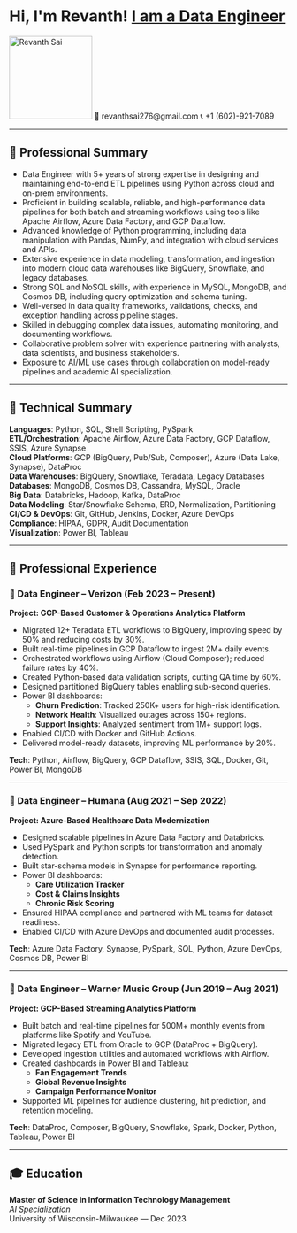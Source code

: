 <h1>Hi, I'm Revanth! <a href="https://www.linkedin.com/in/rev-sai-/">I am a Data Engineer</a></h1>

<img src="blob:https://web.whatsapp.com/1d675220-d67f-4c3b-bb65-77a5091e2016" alt="Revanth Sai" width="150"/>
📧 revanthsai276@gmail.com                            📞 +1 (602)-921-7089  

---

## 🔹 Professional Summary

- Data Engineer with 5+ years of strong expertise in designing and maintaining end-to-end ETL pipelines using Python across cloud and on-prem environments.
- Proficient in building scalable, reliable, and high-performance data pipelines for both batch and streaming workflows using tools like Apache Airflow, Azure Data Factory, and GCP Dataflow.
- Advanced knowledge of Python programming, including data manipulation with Pandas, NumPy, and integration with cloud services and APIs.
- Extensive experience in data modeling, transformation, and ingestion into modern cloud data warehouses like BigQuery, Snowflake, and legacy databases.
- Strong SQL and NoSQL skills, with experience in MySQL, MongoDB, and Cosmos DB, including query optimization and schema tuning.
- Well-versed in data quality frameworks, validations, checks, and exception handling across pipeline stages.
- Skilled in debugging complex data issues, automating monitoring, and documenting workflows.
- Collaborative problem solver with experience partnering with analysts, data scientists, and business stakeholders.
- Exposure to AI/ML use cases through collaboration on model-ready pipelines and academic AI specialization.

---

## 🔹 Technical Summary

**Languages**: Python, SQL, Shell Scripting, PySpark  
**ETL/Orchestration**: Apache Airflow, Azure Data Factory, GCP Dataflow, SSIS, Azure Synapse  
**Cloud Platforms**: GCP (BigQuery, Pub/Sub, Composer), Azure (Data Lake, Synapse), DataProc  
**Data Warehouses**: BigQuery, Snowflake, Teradata, Legacy Databases  
**Databases**: MongoDB, Cosmos DB, Cassandra, MySQL, Oracle  
**Big Data**: Databricks, Hadoop, Kafka, DataProc  
**Data Modeling**: Star/Snowflake Schema, ERD, Normalization, Partitioning  
**CI/CD & DevOps**: Git, GitHub, Jenkins, Docker, Azure DevOps  
**Compliance**: HIPAA, GDPR, Audit Documentation  
**Visualization**: Power BI, Tableau

---

## 🔹 Professional Experience

### 📌 Data Engineer – Verizon (Feb 2023 – Present)
**Project: GCP-Based Customer & Operations Analytics Platform**

- Migrated 12+ Teradata ETL workflows to BigQuery, improving speed by 50% and reducing costs by 30%.
- Built real-time pipelines in GCP Dataflow to ingest 2M+ daily events.
- Orchestrated workflows using Airflow (Cloud Composer); reduced failure rates by 40%.
- Created Python-based data validation scripts, cutting QA time by 60%.
- Designed partitioned BigQuery tables enabling sub-second queries.
- Power BI dashboards:
  - **Churn Prediction**: Tracked 250K+ users for high-risk identification.
  - **Network Health**: Visualized outages across 150+ regions.
  - **Support Insights**: Analyzed sentiment from 1M+ support logs.
- Enabled CI/CD with Docker and GitHub Actions.
- Delivered model-ready datasets, improving ML performance by 20%.

**Tech**: Python, Airflow, BigQuery, GCP Dataflow, SSIS, SQL, Docker, Git, Power BI, MongoDB

---

### 📌 Data Engineer – Humana (Aug 2021 – Sep 2022)  
**Project: Azure-Based Healthcare Data Modernization**

- Designed scalable pipelines in Azure Data Factory and Databricks.
- Used PySpark and Python scripts for transformation and anomaly detection.
- Built star-schema models in Synapse for performance reporting.
- Power BI dashboards:
  - **Care Utilization Tracker**
  - **Cost & Claims Insights**
  - **Chronic Risk Scoring**
- Ensured HIPAA compliance and partnered with ML teams for dataset readiness.
- Enabled CI/CD with Azure DevOps and documented audit processes.

**Tech**: Azure Data Factory, Synapse, PySpark, SQL, Python, Azure DevOps, Cosmos DB, Power BI

---

### 📌 Data Engineer – Warner Music Group (Jun 2019 – Aug 2021)  
**Project: GCP-Based Streaming Analytics Platform**

- Built batch and real-time pipelines for 500M+ monthly events from platforms like Spotify and YouTube.
- Migrated legacy ETL from Oracle to GCP (DataProc + BigQuery).
- Developed ingestion utilities and automated workflows with Airflow.
- Created dashboards in Power BI and Tableau:
  - **Fan Engagement Trends**
  - **Global Revenue Insights**
  - **Campaign Performance Monitor**
- Supported ML pipelines for audience clustering, hit prediction, and retention modeling.

**Tech**: DataProc, Composer, BigQuery, Snowflake, Spark, Docker, Python, Tableau, Power BI

---

## 🎓 Education

**Master of Science in Information Technology Management**  
*AI Specialization*  
University of Wisconsin-Milwaukee — Dec 2023
